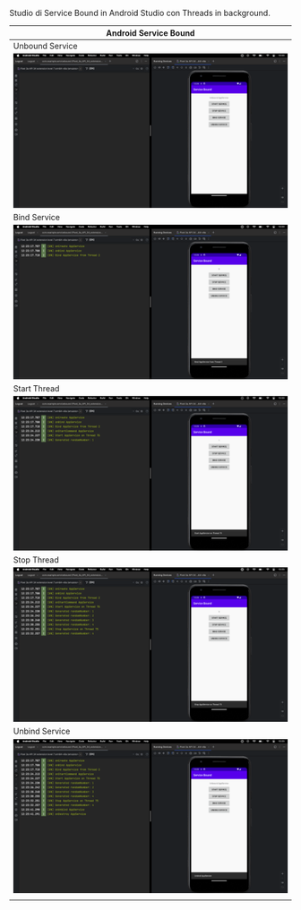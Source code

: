 
Studio di Service Bound in Android Studio con Threads in background.

| Android Service Bound                                            |
|--------------------------------------------|
| Unbound Service                            |
| ![UnBInd Service](/readmefile/unbound.png) |
| Bind Service                               |
| ![BInd Service](/readmefile/bind.png)      |
| Start Thread                               |
| ![Start Thread](/readmefile/start.png)     |
| Stop Thread                                |
| ![Stop Thread](/readmefile/stop.png)       |
| Unbind Service                             |
| ![Unbind Service](/readmefile/unbind.png)  |
|                                            |